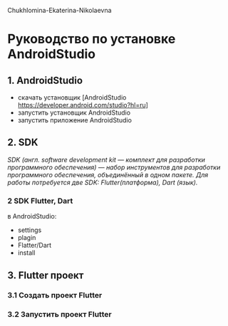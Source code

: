  Chukhlomina-Ekaterina-Nikolaevna
# Руководство по установке  AndroidStudio
## 1. AndroidStudio
- скачать установщик [AndroidStudio https://developer.android.com/studio?hl=ru]
- запустить установщик AndroidStudio
- запустить приложение AndroidStudio
## 2. SDK
*SDK (англ. software development kit — комплект для разработки программного обеспечения) — набор инструментов для разработки программного обеспечения, объединённый в одном пакете. Для работы потребуется две SDK: Flutter(платформа), Dart (язык).*
### 2 SDK Flutter, Dart
в AndroidStudio:
- settings
- plagin
- Flatter/Dart
- install
## 3. Flutter проект
### 3.1 Создать проект Flutter
### 3.2 Запустить проект Flutter
